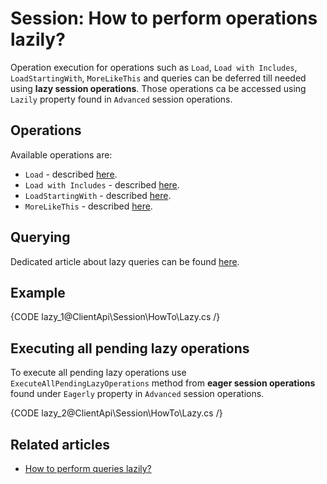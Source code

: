# Session: How to perform operations lazily?

Operation execution for operations such as `Load`, `Load with Includes`, `LoadStartingWith`, `MoreLikeThis` and queries can be deferred till needed using **lazy session operations**. Those operations ca be accessed using `Lazily` property found in `Advanced` session operations.

## Operations

Available operations are:

- `Load` - described [here](../../../client-api/session/loading-entities#load).
- `Load with Includes` - described [here](../../../client-api/session/loading-entities#load-with-includes).
- `LoadStartingWith` - described [here](../../../client-api/session/loading-entities#loadstartingwith).
- `MoreLikeThis` - described [here](../../../client-api/session/how-to/use-morelikethis).

## Querying

Dedicated article about lazy queries can be found [here](../../../client-api/session/querying/how-to-perform-queries-lazily).

## Example

{CODE lazy_1@ClientApi\Session\HowTo\Lazy.cs /}

## Executing all pending lazy operations

To execute all pending lazy operations use `ExecuteAllPendingLazyOperations` method from **eager session operations** found under `Eagerly` property in `Advanced` session operations.

{CODE lazy_2@ClientApi\Session\HowTo\Lazy.cs /}

## Related articles

- [How to perform queries lazily?](../querying/how-to-perform-queries-lazily)
